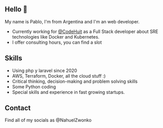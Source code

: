 ## Hello 👋

My name is Pablo, I'm from Argentina and I'm an web developer.

* Currently working for [@CodeHuit](https://github.com/Nahuelzwonko) as a Full Stack developer
about SRE technologies like Docker and Kubernetes.
* I offer consulting hours, you can find a slot 

## Skills

* Using php y laravel since 2020
* AWS, Terraform, Docker, all the cloud stuff :) 
* Critical thinking, decision-making and problem solving skills
* Some Python coding
* Special skills and experience in fast growing startups.

## Contact

Find all of my socials as @NahuelZwonko
